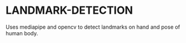 # LANDMARK-DETECTION
Uses mediapipe and opencv to detect landmarks on hand and pose of human body. 
